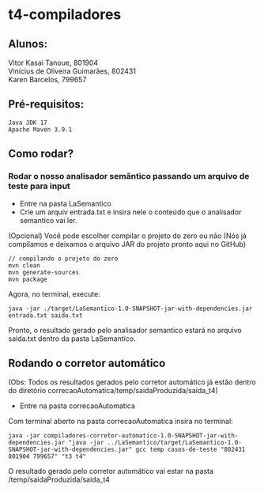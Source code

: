 # t4-compiladores

## Alunos:
Vitor Kasai Tanoue, 801904<br>
Vinícius de Oliveira Guimarães, 802431<br>
Karen Barcelos, 799657

## Pré-requisitos:
```
Java JDK 17
Apache Maven 3.9.1
```

## Como rodar?

### Rodar o nosso analisador semântico passando um arquivo de teste para input

- Entre na pasta LaSemantico
- Crie um arquiv entrada.txt e insira nele o conteúdo que o analisador semantico vai ler.

(Opcional) Você pode escolher compilar o projeto do zero ou não (Nós já compilamos e deixamos o arquivo JAR do projeto pronto aqui no GitHub)
```
// compilando o projeto do zero
mvn clean
mvn generate-sources
mvn package
```

Agora, no terminal, execute:
```
java -jar ./target/LaSemantico-1.0-SNAPSHOT-jar-with-dependencies.jar  entrada.txt saida.txt
```
Pronto, o resultado gerado pelo analisador semantico estará no arquivo saida.txt dentro da pasta LaSemantico.

## Rodando o corretor automático
(Obs: Todos os resultados gerados pelo corretor automático já estão dentro do diretório correcaoAutomatica/temp/saidaProduzida/saida_t4)

- Entre na pasta correcaoAutomatica

Com terminal aberto na pasta correcaoAutomatica insira no terminal: <br>
```
java -jar compiladores-corretor-automatico-1.0-SNAPSHOT-jar-with-dependencies.jar "java -jar ../LaSemantico/target/LaSemantico-1.0-SNAPSHOT-jar-with-dependencies.jar" gcc temp casos-de-teste "802431 801904 799657" "t3 t4"
```

O resultado gerado pelo corretor automático vai estar na pasta /temp/saidaProduzida/saida_t4
